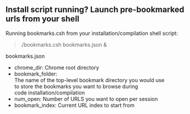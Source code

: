 Install script running? Launch pre-bookmarked urls from your shell
------------------------------------------------------------------

Running bookmarks.csh from your installation/compilation shell script:  
>    ./bookmarks.csh bookmarks.json &
  
bookmarks.json  
*    chrome_dir: Chrome root directory  
*    bookmark_folder:   
        The name of the top-level bookmark directory you would use  
        to store the bookmarks you want to browse during  
        code installation/compilation  
*    num_open: Number of URLS you want to open per session  
*    bookmark_index: Current URL index to start from  
  
  
 